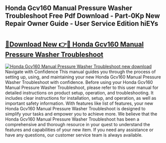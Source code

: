 ## Honda Gcv160 Manual Pressure Washer Troubleshoot Free Pdf Download - Part-0Kp New Repair Owner Guide - User Service Edition hiEYs

# <h2><a href="http://bc60408.oget.top/?id=Honda+Gcv160+Manual+Pressure+Washer+Troubleshoot">🔗Download New 👉🔴 Honda Gcv160 Manual Pressure Washer Troubleshoot</a></h2>

[![Honda Gcv160 Manual Pressure Washer Troubleshoot new download](https://i.imgur.com/5g1atiW.png)](http://bc60408.oget.top/?id=Honda+Gcv160+Manual+Pressure+Washer+Troubleshoot)
Navigate with Confidence This manual guides you through the process of setting up, using, and maintaining your new Honda Gcv160 Manual Pressure Washer Troubleshoot with confidence. Before using your Honda Gcv160 Manual Pressure Washer Troubleshoot, please refer to this user manual for detailed instructions on product setup, operation, and troubleshooting. It includes clear instructions for installation, setup, and operation, as well as important safety information. With features like list of features, your new Honda Gcv160 Manual Pressure Washer Troubleshoot is designed to simplify your tasks and empower you to achieve more. We believe that the Honda Gcv160 Manual Pressure Washer Troubleshoot has been a comprehensive and thorough resource in your quest to understand the features and capabilities of your new item. If you need any assistance or have any questions, our customer service team is always available.

